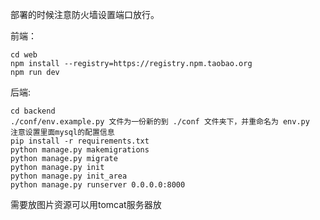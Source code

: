 

部署的时候注意防火墙设置端口放行。

前端：

```
cd web
npm install --registry=https://registry.npm.taobao.org
npm run dev
```

后端:

```
cd backend
./conf/env.example.py 文件为一份新的到 ./conf 文件夹下，并重命名为 env.py  注意设置里面mysql的配置信息
pip install -r requirements.txt
python manage.py makemigrations
python manage.py migrate
python manage.py init
python manage.py init_area
python manage.py runserver 0.0.0.0:8000
```

需要放图片资源可以用tomcat服务器放

